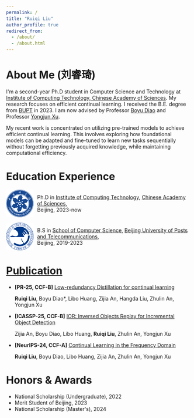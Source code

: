 ```yaml
---
permalink: /
title: "Ruiqi Liu"
author_profile: true
redirect_from: 
  - /about/
  - /about.html
---
```


# About Me (刘睿琦)
I'm a second-year Ph.D student in Computer Science and Technology at [Institute of Computing Technology, Chinese Academy of Sciences](http://www.ict.cas.cn/). My research focuses on efficient continual learning. I received the B.E. degree from [BUPT](https://www.bupt.edu.cn) in 2023. I am now advised by Professor [Boyu Diao](https://people.ucas.edu.cn/~bydiao) and Professor [Yongjun Xu](https://www.ict.ac.cn/sourcedb/cn/jssrck/200909/t20090917_2496751.html). 

My recent work is concentrated on utilizing pre-trained models to achieve efficient continual learning. This involves exploring how foundational models can be adapted and fine-tuned to learn new tasks sequentially without forgetting previously acquired knowledge, while maintaining computational efficiency.

# Education Experience

<div style="display: flex; align-items: center; margin-bottom: 15px;">
  <img src="images/ucas.png" alt="" style="width:75px; height:75px; margin-right:10px;" />
  <div>
    Ph.D in <a href="http://www.ict.cas.cn">Institute of Computing Technology</a>, 
    <a href="http://www.cas.cn">Chinese Academy of Sciences</a>,<br>
    Beijing, 2023-now
  </div>
</div>

<div style="display: flex; align-items: center; margin-bottom: 15px;">
  <img src="images/bupt.png" alt="" style="width:75px; height:75px; margin-right:10px;" />
  <div>
    B.S in <a href="https://scs.bupt.edu.cn">School of Computer Science</a>, 
    <a href="https://www.bupt.edu.cn/">Beijing University of Posts and Telecommunications</a>,<br>
    Beijing, 2019-2023
  </div>
</div>



# [Publication](https://liuruiqi0520.github.io/publications/)

- **[PR-25, CCF-B]** [Low-redundancy Distillation for continual learning](https://www.sciencedirect.com/science/article/abs/pii/S0031320325003723)

    **Ruiqi Liu**, Boyu Diao*, Libo Huang, Zijia An, Hangda Liu, Zhulin An, Yongjun Xu

- **[ICASSP-25, CCF-B]** [IOR: Inversed Objects Replay for Incremental Object Detection](https://arxiv.org/abs/2406.04829)

    Zijia An, Boyu Diao, Libo Huang, **Ruiqi Liu**, Zhulin An, Yongjun Xu

- **[NeurIPS-24, CCF-A]** [Continual Learning in the Frequency Domain](https://proceedings.neurips.cc/paper_files/paper/2024/hash/9b224ace8963c9385ad5e2b5c9039b97-Abstract-Conference.html)

    **Ruiqi Liu**, Boyu Diao, Libo Huang, Zijia An, Zhulin An, Yongjun Xu

# Honors & Awards

-  National Scholarship (Undergraduate), 2022
-  Merit Student of Beijing, 2023
-  National Scholarship (Master's), 2024


